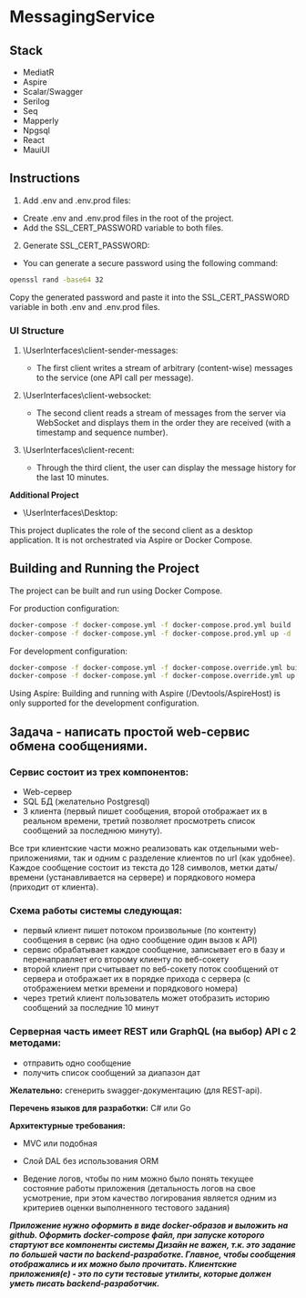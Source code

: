 # MessagingService

## Stack

- MediatR
- Aspire
- Scalar/Swagger
- Serilog
- Seq
- Mapperly
- Npgsql
- React
- MauiUI

## Instructions
1. Add .env and .env.prod files:
  - Create .env and .env.prod files in the root of the project.
  - Add the SSL_CERT_PASSWORD variable to both files.

2. Generate SSL_CERT_PASSWORD:
- You can generate a secure password using the following command:

```bash
openssl rand -base64 32
```

Copy the generated password and paste it into the SSL_CERT_PASSWORD variable in both .env and .env.prod files.

### UI Structure
1. \UserInterfaces\client-sender-messages:

    - The first client writes a stream of arbitrary (content-wise) messages to the service (one API call per message).

2. \UserInterfaces\client-websocket:

    - The second client reads a stream of messages from the server via WebSocket and displays them in the order they are received (with a timestamp and sequence number).

3. \UserInterfaces\client-recent:
   - Through the third client, the user can display the message history for the last 10 minutes.

**Additional Project**
- \UserInterfaces\Desktop:

This project duplicates the role of the second client as a desktop application. It is not orchestrated via Aspire or Docker Compose.

## Building and Running the Project
The project can be built and run using Docker Compose.

For production configuration:
```bash
docker-compose -f docker-compose.yml -f docker-compose.prod.yml build
docker-compose -f docker-compose.yml -f docker-compose.prod.yml up -d
```
For development configuration:
```bash
docker-compose -f docker-compose.yml -f docker-compose.override.yml build
docker-compose -f docker-compose.yml -f docker-compose.override.yml up -d
```

Using Aspire:
Building and running with Aspire (/Devtools/AspireHost) is only supported for the development configuration.

## Задача - написать простой web-сервис обмена сообщениями.

### Сервис состоит из трех компонентов:
- Web-сервер
- SQL БД (желательно Postgresql)
- 3 клиента (первый пишет сообщения, второй отображает их в реальном времени, третий позволяет просмотреть список сообщений за последнюю минуту).

Все три клиентские части можно реализовать как отдельными web-приложениями, так и одним c разделение клиентов по url (как удобнее).
Каждое сообщение состоит из текста до 128 символов, метки даты/времени (устанавливается на сервере) и порядкового номера (приходит от клиента).

### Схема работы системы следующая: 
- первый клиент пишет потоком произвольные (по контенту) сообщения в сервис (на одно сообщение один вызов к API)
- сервис обрабатывает каждое сообщение, записывает его в базу и перенаправляет его второму клиенту по веб-сокету
- второй клиент при считывает по веб-сокету поток сообщений от сервера и отображает их в порядке прихода с сервера (с отображением метки времени и порядкового номера)
- через третий клиент пользователь может отобразить историю сообщений за последние 10 минут

### Серверная часть имеет REST или GraphQL (на выбор) API c 2 методами:
- отправить одно сообщение
- получить список сообщений за диапазон дат

**Желательно:** сгенерить swagger-документацию (для REST-api).

**Перечень языков для разработки:** C# или Go

**Архитектурные требования:**
- MVC или подобная

- Слой DAL без использования ORM

- Ведение логов, чтобы по ним можно было понять текущее состояние работы приложения (детальность логов на свое усмотрение, при этом качество логирования является одним из критериев оценки выполненного тестового задания)

***Приложение нужно оформить в виде docker-образов и выложить на github.
Оформить docker-compose файл, при запуске которого стартуют все компоненты системы
Дизайн не важен, т.к. это задание по большей части по backend-разработке.
Главное, чтобы сообщения отображались и их можно было прочитать. Клиентские приложения(е) - это по сути тестовые утилиты, которые должен уметь писать backend-разработчик.***
